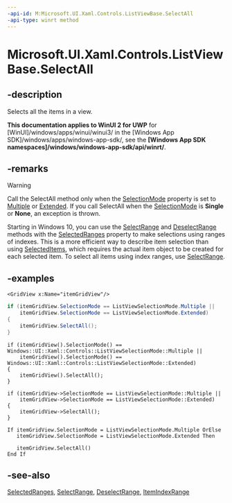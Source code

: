 ```yaml
---
-api-id: M:Microsoft.UI.Xaml.Controls.ListViewBase.SelectAll
-api-type: winrt method
---
```


<!-- Method syntax
public void SelectAll()
-->

# Microsoft.UI.Xaml.Controls.ListViewBase.SelectAll

## -description
Selects all the items in a view.

**This documentation applies to WinUI 2 for UWP** for [WinUI]/windows/apps/winui/winui3/ in the [Windows App SDK]/windows/apps/windows-app-sdk/, see the **[Windows App SDK namespaces]/windows/windows-app-sdk/api/winrt/**.

## -remarks
> [!WARNING]
> Call the SelectAll method only when the [SelectionMode](listviewbase_selectionmode.md) property is set to [Multiple](listviewselectionmode.md) or [Extended](listviewselectionmode.md). If you call SelectAll when the [SelectionMode](listviewbase_selectionmode.md) is **Single** or **None**, an exception is thrown.

Starting in Windows 10, you can use the [SelectRange](listviewbase_selectrange_118136163.md) and [DeselectRange](listviewbase_deselectrange_183074056.md) methods with the [SelectedRanges](listviewbase_selectedranges.md) property to make selections using ranges of indexes. This is a more efficient way to describe item selection than using [SelectedItems](listviewbase_selecteditems.md), which requires the actual item object to be created for each selected item. To select all items using index ranges, use [SelectRange](listviewbase_selectrange_118136163.md).

## -examples
```xaml
<GridView x:Name="itemGridView"/>
```

```csharp
if (itemGridView.SelectionMode == ListViewSelectionMode.Multiple ||
    itemGridView.SelectionMode == ListViewSelectionMode.Extended)
{
    itemGridView.SelectAll();
}
```

```cppwinrt
if (itemGridView().SelectionMode() == Windows::UI::Xaml::Controls::ListViewSelectionMode::Multiple ||
    itemGridView().SelectionMode() == Windows::UI::Xaml::Controls::ListViewSelectionMode::Extended)
{
    itemGridView().SelectAll();
}
```

```cppcx
if (itemGridView->SelectionMode == ListViewSelectionMode::Multiple ||
    itemGridView->SelectionMode == ListViewSelectionMode::Extended)
{
    itemGridView->SelectAll();
}
```

```vbnet
If itemGridView.SelectionMode = ListViewSelectionMode.Multiple OrElse
   itemGridView.SelectionMode = ListViewSelectionMode.Extended Then

   itemGridView.SelectAll()
End If
```

## -see-also
[SelectedRanges](listviewbase_selectedranges.md), [SelectRange](listviewbase_selectrange_118136163.md), [DeselectRange](listviewbase_deselectrange_183074056.md), [ItemIndexRange](../microsoft.ui.xaml.data/itemindexrange.md)
